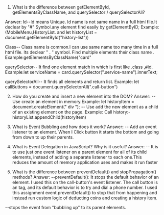 1. What is the difference between getElementById, getElementsByClassName, and querySelector / querySelectorAll?

Answer: 
Id--Id means Unique. Id name is not same name in a full html file.It declear by "#" Symbol.any element find easily by getElementByID; Example:(MobileMenu,HistoryList. and let historyList = document.getElementById("history-list"))

Class-- Class name is common.I can use same name too many time in a full html file. Its declear " . " symbol. Find multiple elements their class name . Example:getElementsByClassName("card"

querySelector-- It find one element match in which is first like .class ,#id. Example:let serviceName = card.querySelector(".service-name").innerText;

querySelectorAll-- It finds all elements and return list. Example: let callButtons = document.querySelectorAll(".call-button")


2. How do you create and insert a new element into the DOM?
Answer:
-- Use create an element in memory.Example: let historyItem = document.createElement(" div ");
-- Use add the new element as a child of an existing element on the page. Example: Call history:- historyList.appendChild(historyItem)


3. What is Event Bubbling and how does it work?
Answer: 
-- Add an event listener to an element. When I Click button it starts the bottom and going from down to up their parents.

4. What is Event Delegation in JavaScript? Why is it useful?
Answer:
-- It is to use just one event listener on a parent element for all of its child elements, instead of adding a separate listener to each one.This reduces the amount of memory  application uses and makes it run faster

5. What is the difference between preventDefault() and stopPropagation() methods?
Answer:
--preventDefault(): It stops the default behavior of an element. I used this on the call-button's event listener. The call button is an <a> tag, and its default behavior is to try and dial a phone number. I used this assignment event.preventDefault() to stop that from happening and instead run  custom logic of deducting coins and creating a history item.

--stops the event from "bubbling up" to its parent elements.
